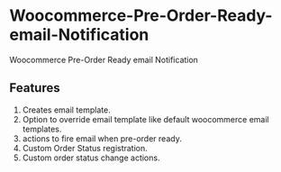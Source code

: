 # Woocommerce-Pre-Order-Ready-email-Notification
Woocommerce Pre-Order Ready email Notification

Features
---------
1. Creates email template.
2. Option to override email template like default woocommerce email templates.
3. actions to fire email when pre-order ready.
4. Custom Order Status registration.
5. Custom order status change actions.

